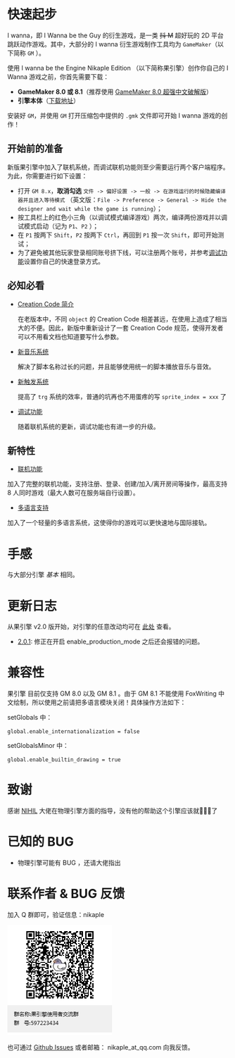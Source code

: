 # 快速起步

I wanna，即 I Wanna be the Guy 的衍生游戏，是一类 ~~抖 M~~ 超好玩的 2D 平台跳跃动作游戏。其中，大部分的 I wanna 衍生游戏制作工具均为 `GameMaker`（以下简称 `GM` ）。

使用 I wanna be the Engine Nikaple Edition （以下简称果引擎）创作你自己的 I Wanna 游戏之前，你首先需要下载：

- **GameMaker 8.0 或 8.1**（推荐使用 [GameMaker 8.0 超强中文破解版](http://p9wc9w6dq.bkt.clouddn.com/Super_Gamemaker8_1.4.2_Install.exe)）
- **引擎本体**（[下载地址](http://p9wc9w6dq.bkt.clouddn.com/iwbte-nikaple-edition-2.0.1.zip)）

安装好 `GM`，并使用 `GM` 打开压缩包中提供的 `.gmk` 文件即可开始 I wanna 游戏的创作！

## 开始前的准备

新版果引擎中加入了联机系统，而调试联机功能则至少需要运行两个客户端程序。为此，你需要进行如下设置：

- 打开 `GM 8.x`，**取消勾选** `文件 -> 偏好设置 -> 一般 -> 在游戏运行的时候隐藏编译器并且进入等待模式` （英文版：`File -> Preference -> General -> Hide the designer and wait while the game is running`）；
- 按工具栏上的红色小三角（以调试模式编译游戏）两次，编译两份游戏并以调试模式启动（记为 `P1`、`P2` ）；
- 在 `P1` 按两下 `Shift`，`P2` 按两下 `Ctrl`，再回到 `P1` 按一次 `Shift`，即可开始测试；
- 为了避免被其他玩家登录相同账号挤下线，可以注册两个账号，并参考[调试功能](/debug?id=快速登录)设置你自己的快速登录方式。

## 必知必看

- [Creation Code 简介](cc.md)

  在老版本中，不同 `object` 的 Creation Code 相差甚远，在使用上造成了相当大的不便。因此，新版中重新设计了一套 Creation Code 规范，使得开发者可以不用看文档也知道要写什么参数。

* [新音乐系统](music.md)

  解决了脚本名称过长的问题，并且能够使用统一的脚本播放音乐与音效。

* [新触发系统](trigger.md)

  提高了 `trg` 系统的效率，普通的坑再也不用蛋疼的写 `sprite_index = xxx` 了

* [调试功能](debug.md)

  随着联机系统的更新，调试功能也有进一步的升级。

## 新特性

- [联机功能](network.md)

加入了完整的联机功能，支持注册、登录、创建/加入/离开房间等操作，最高支持 8 人同时游戏（最大人数可在服务端自行设置）。

- [多语言支持](i18n.md)

加入了一个轻量的多语言系统，这使得你的游戏可以更快速地与国际接轨。

# 手感

与大部分引擎 _基本_ 相同。

# 更新日志

从果引擎 v2.0 版开始，对引擎的任意改动均可在 [此处](https://github.com/Nikaple/iwbt-nikaple-engine/commits/master) 查看。

- [2.0.1](https://github.com/Nikaple/iwbt-nikaple-engine/commit/d3fd736a1222a4212bcf18bc456e8c8ce5cef777): 修正在开启 enable_production_mode 之后还会报错的问题。

# 兼容性

果引擎 目前仅支持 GM 8.0 以及 GM 8.1 。由于 GM 8.1 不能使用 FoxWriting 中文绘制，所以使用之前请把多语言模块关闭！具体操作方法如下：

setGlobals 中：

```gml
global.enable_internationalization = false
```

setGlobalsMinor 中：

```gml
global.enable_builtin_drawing = true
```

# 致谢

感谢 [NIHIL](http://tieba.baidu.com/home/main?un=towanoICIT) 大佬在物理引擎方面的指导，没有他的帮助这个引擎应该就:chicken::chicken::chicken:了

# 已知的 BUG

- 物理引擎可能有 BUG ，还请大佬指出

# 联系作者 & BUG 反馈

加入 Q 群即可，验证信息：nikaple

![QR Code](_images/group.png)

也可通过 [Github Issues](https://github.com/nikaple/iwbt-nikaple-engine-doc/issues) 或者邮箱： nikaple_at_qq.com 向我反馈。
